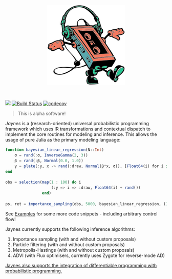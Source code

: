 <p align="center">
<img height="250px" src="docs/assets/jaynes.png"/>
</p>
<br>

[![](https://img.shields.io/badge/docs-dev-blue.svg)](https://femtomc.github.io/Jaynes.jl/dev)
[![Build Status](https://travis-ci.org/femtomc/Jaynes.jl.svg?branch=master)](https://travis-ci.org/femtomc/Jaynes.jl)
[![codecov](https://codecov.io/gh/femtomc/Jaynes.jl/branch/master/graph/badge.svg)](https://codecov.io/gh/femtomc/Jaynes.jl)

> This is alpha software!

_Jaynes_ is a (research-oriented) universal probabilistic programming framework which uses IR transformations and contextual dispatch to implement the core routines for modeling and inference. This allows the usage of pure Julia as the primary modeling language:

```julia
function bayesian_linear_regression(N::Int)
    σ = rand(:σ, InverseGamma(2, 3))
    β = rand(:β, Normal(0.0, 1.0))
    y = plate(:y, x -> rand(:draw, Normal(β*x, σ)), [Float64(i) for i in 1 : N])
end

obs = selection(map(1 : 100) do i
                    (:y => i => :draw, Float64(i) + rand())
                end)

ps, ret = importance_sampling(obs, 5000, bayesian_linear_regression, (100, ))
```

See [Examples](https://femtomc.github.io/Jaynes.jl/dev/examples/) for some more code snippets - including arbitrary control flow!

Jaynes currently supports the following inference algorithms:

1. Importance sampling (with and without custom proposals)
2. Particle filtering (with and without custom proposals)
3. Metropolis-Hastings (with and without custom proposals)
4. ADVI (with Flux optimisers, currently uses Zygote for reverse-mode AD)

[Jaynes also supports the integration of differentiable programming with probabilistic programming.](https://femtomc.github.io/Jaynes.jl/dev/library_api/diff_prog/)
